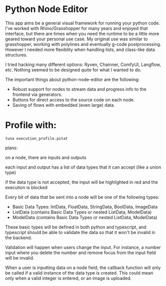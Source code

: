# Python Node Editor

This app aims be a general visual framework for running your python code. I've worked with Rhino/Grasshopper for many years and enjoyed that interface, but there are times when you need the runtime to be a little more geared toward your personal use case. My original use was similar to grasshopper, working with polylines and eventually g-code postprocessing. However I needed more flexiblity when handling lists, and class-like data structures. 

I tried hacking many different options: Ryven, Chainner, ComfyUI, Langflow, etc. Nothing seemed to be designed quite for what I wanted to do. 

The important things about python-node-editor are the following:
- Robust support for nodes to stream data and progress info to the frontend via generators.
- Buttons for direct access to the source code on each node.
- Saving of flows with embedded (even large) data.


# Profile with:
`tuna execution_profile.pstat`



plans:

on a node, there are inputs and outputs

each input and output has a list of data types that it can accept (like a union type)

if the data type is not accepted, the input will be highlighted in red and the execution is blocked

Every bit of data that be sent into a node will be one of the following types:
- Basic Data Types: IntData, FloatData, StringData, BoolData, ImageData
- ListData (contains Basic Data Types or nested ListData, ModelData)
- ModelData (contains Basic Data Types or nested ListData, ModelData)

These basic types will be defined in both python and typescript, and typescript should be able to validate the data so that it won't be invalid in the backend.

Validation will happen when users change the input. For instance, a number input where you delete the number and remove focus from the input field will be invalid.

When a user is inputting data on a node field, the callback function will only be called if a valid instance of the data type is created. This could mean only when a valid integer is entered, or an image is uploaded.


